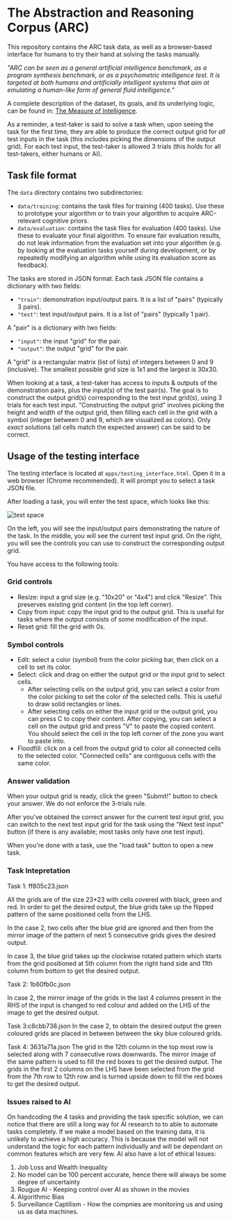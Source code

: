 # The Abstraction and Reasoning Corpus (ARC)

This repository contains the ARC task data, as well as a browser-based interface for humans to try their hand at solving the tasks manually.

*"ARC can be seen as a general artificial intelligence benchmark, as a program synthesis benchmark, or as a psychometric intelligence test. It is targeted at both humans and artificially intelligent systems that aim at emulating a human-like form of general fluid intelligence."*

A complete description of the dataset, its goals, and its underlying logic, can be found in: [The Measure of Intelligence](https://arxiv.org/abs/1911.01547).

As a reminder, a test-taker is said to solve a task when, upon seeing the task for the first time, they are able to produce the correct output grid for *all* test inputs in the task (this includes picking the dimensions of the output grid). For each test input, the test-taker is allowed 3 trials (this holds for all test-takers, either humans or AI).


## Task file format

The `data` directory contains two subdirectories:

- `data/training`: contains the task files for training (400 tasks). Use these to prototype your algorithm or to train your algorithm to acquire ARC-relevant cognitive priors.
- `data/evaluation`: contains the task files for evaluation (400 tasks). Use these to evaluate your final algorithm. To ensure fair evaluation results, do not leak information from the evaluation set into your algorithm (e.g. by looking at the evaluation tasks yourself during development, or by repeatedly modifying an algorithm while using its evaluation score as feedback).

The tasks are stored in JSON format. Each task JSON file contains a dictionary with two fields:

- `"train"`: demonstration input/output pairs. It is a list of "pairs" (typically 3 pairs).
- `"test"`: test input/output pairs. It is a list of "pairs" (typically 1 pair).

A "pair" is a dictionary with two fields:

- `"input"`: the input "grid" for the pair.
- `"output"`: the output "grid" for the pair.

A "grid" is a rectangular matrix (list of lists) of integers between 0 and 9 (inclusive). The smallest possible grid size is 1x1 and the largest is 30x30.

When looking at a task, a test-taker has access to inputs & outputs of the demonstration pairs, plus the input(s) of the test pair(s). The goal is to construct the output grid(s) corresponding to the test input grid(s), using 3 trials for each test input. "Constructing the output grid" involves picking the height and width of the output grid, then filling each cell in the grid with a symbol (integer between 0 and 9, which are visualized as colors). Only *exact* solutions (all cells match the expected answer) can be said to be correct.


## Usage of the testing interface

The testing interface is located at `apps/testing_interface.html`. Open it in a web browser (Chrome recommended). It will prompt you to select a task JSON file.

After loading a task, you will enter the test space, which looks like this:

![test space](https://arc-benchmark.s3.amazonaws.com/figs/arc_test_space.png)

On the left, you will see the input/output pairs demonstrating the nature of the task. In the middle, you will see the current test input grid. On the right, you will see the controls you can use to construct the corresponding output grid.

You have access to the following tools:

### Grid controls

- Resize: input a grid size (e.g. "10x20" or "4x4") and click "Resize". This preserves existing grid content (in the top left corner).
- Copy from input: copy the input grid to the output grid. This is useful for tasks where the output consists of some modification of the input.
- Reset grid: fill the grid with 0s.

### Symbol controls

- Edit: select a color (symbol) from the color picking bar, then click on a cell to set its color.
- Select: click and drag on either the output grid or the input grid to select cells.
    - After selecting cells on the output grid, you can select a color from the color picking to set the color of the selected cells. This is useful to draw solid rectangles or lines.
    - After selecting cells on either the input grid or the output grid, you can press C to copy their content. After copying, you can select a cell on the output grid and press "V" to paste the copied content. You should select the cell in the top left corner of the zone you want to paste into.
- Floodfill: click on a cell from the output grid to color all connected cells to the selected color. "Connected cells" are contiguous cells with the same color.

### Answer validation

When your output grid is ready, click the green "Submit!" button to check your answer. We do not enforce the 3-trials rule.

After you've obtained the correct answer for the current test input grid, you can switch to the next test input grid for the task using the "Next test input" button (if there is any available; most tasks only have one test input).

When you're done with a task, use the "load task" button to open a new task.

### Task Intepretation

Task 1: ff805c23.json

All the grids are of the size 23*23 with cells covered with black,  green and red. In order to get the desired output, the blue grids take up the flipped pattern of the same positioned cells from the LHS.

In the case 2, two cells after the blue grid are ignored and then from the mirror image of the pattern of next 5 consecutive grids gives the desired output.

In case 3, the blue grid takes up the clockwise rotated pattern  which starts from the grid positioned at 5th column from the right hand side and 11th column from bottom to get the desired output.

Task 2: 1b60fb0c.json 

In case 2, the mirror image of the grids in the last 4 columns present in the RHS of the input is changed to red colour and added on the LHS of the image to get the desired output.

Task 3:c8cbb738.json
In the case 2, to obtain the desired output the green coloured grids are placed in between between the sky blue coloured grids. 

Task 4: 3631a71a.json
The grid in the  12th column in the top most row is selected along with 7 consecutive rows downwards. The mirror image of the same pattern is used to fill the red boxes to get the desired output.
The grids in the first 2 columns on the LHS have been selected from the grid from the 7th row to 12th row and is turned upside down to fill the red boxes to get the desired output.


### Issues raised to AI

On handcoding the 4 tasks and providing the task specific solution, we can notice that there are still a long way for AI research to to able to automate tasks completely. If we make a model based on the training data, it is unlikely to achieve a high accuracy. This is because the model will not understand the logic for each pattern individually and will be dependant on common features which are very few.
AI also have a lot of ethical Issues:
1. Job Loss and Wealth Inequality
2. No model can be 100 percent accurate, hence there will always be some degree of uncertainty
3. Rougue AI - Keeping control over AI as shown in the movies
4. Algorithmic Bias
5. Surveillance Captilism - How the compnies are monitoring us and using us as data machines.
